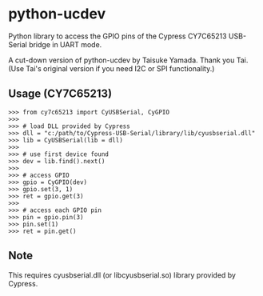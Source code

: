 python-ucdev
============

Python library to access the GPIO pins of the Cypress CY7C65213 USB-Serial bridge in UART mode.

A cut-down version of python-ucdev by Taisuke Yamada. Thank you Tai.
(Use Tai's original version if you need I2C or SPI functionality.)

## Usage (CY7C65213)

    >>> from cy7c65213 import CyUSBSerial, CyGPIO
    >>> 
    >>> # load DLL provided by Cypress
    >>> dll = "c:/path/to/Cypress-USB-Serial/library/lib/cyusbserial.dll"
    >>> lib = CyUSBSerial(lib = dll)
    >>>
    >>> # use first device found
    >>> dev = lib.find().next()
    >>>
    >>> # access GPIO
    >>> gpio = CyGPIO(dev)
    >>> gpio.set(3, 1)
    >>> ret = gpio.get(3)
    >>>
    >>> # access each GPIO pin
    >>> pin = gpio.pin(3)
    >>> pin.set(1)
    >>> ret = pin.get()

## Note
This requires cyusbserial.dll (or libcyusbserial.so) library
provided by Cypress.


